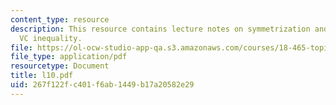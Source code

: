```yaml
---
content_type: resource
description: This resource contains lecture notes on symmetrization and pessimistic
  VC inequality.
file: https://ol-ocw-studio-app-qa.s3.amazonaws.com/courses/18-465-topics-in-statistics-statistical-learning-theory-spring-2007/267f122fc401f6ab1449b17a20582e29_l10.pdf
file_type: application/pdf
resourcetype: Document
title: l10.pdf
uid: 267f122f-c401-f6ab-1449-b17a20582e29
---
```

